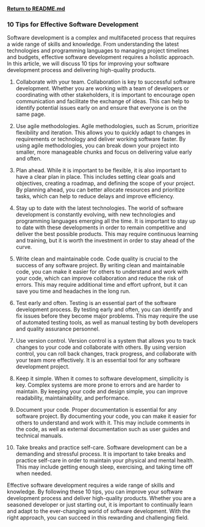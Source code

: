 #### [Return to README.md](https://github.com/luxuriant777/copywriting#technical-articles)

### 10 Tips for Effective Software Development

Software development is a complex and multifaceted process that requires a wide range of skills and knowledge. From understanding the latest technologies and programming languages to managing project timelines and budgets, effective software development requires a holistic approach. In this article, we will discuss 10 tips for improving your software development process and delivering high-quality products.

1. Collaborate with your team. Collaboration is key to successful software development. Whether you are working with a team of developers or coordinating with other stakeholders, it is important to encourage open communication and facilitate the exchange of ideas. This can help to identify potential issues early on and ensure that everyone is on the same page.

2. Use agile methodologies. Agile methodologies, such as Scrum, prioritize flexibility and iteration. This allows you to quickly adapt to changes in requirements or technology and deliver working software faster. By using agile methodologies, you can break down your project into smaller, more manageable chunks and focus on delivering value early and often.

3. Plan ahead. While it is important to be flexible, it is also important to have a clear plan in place. This includes setting clear goals and objectives, creating a roadmap, and defining the scope of your project. By planning ahead, you can better allocate resources and prioritize tasks, which can help to reduce delays and improve efficiency.

4. Stay up to date with the latest technologies. The world of software development is constantly evolving, with new technologies and programming languages emerging all the time. It is important to stay up to date with these developments in order to remain competitive and deliver the best possible products. This may require continuous learning and training, but it is worth the investment in order to stay ahead of the curve.

5. Write clean and maintainable code. Code quality is crucial to the success of any software project. By writing clean and maintainable code, you can make it easier for others to understand and work with your code, which can improve collaboration and reduce the risk of errors. This may require additional time and effort upfront, but it can save you time and headaches in the long run.

6. Test early and often. Testing is an essential part of the software development process. By testing early and often, you can identify and fix issues before they become major problems. This may require the use of automated testing tools, as well as manual testing by both developers and quality assurance personnel.

7. Use version control. Version control is a system that allows you to track changes to your code and collaborate with others. By using version control, you can roll back changes, track progress, and collaborate with your team more effectively. It is an essential tool for any software development project.

8. Keep it simple. When it comes to software development, simplicity is key. Complex systems are more prone to errors and are harder to maintain. By keeping your code and design simple, you can improve readability, maintainability, and performance.

9. Document your code. Proper documentation is essential for any software project. By documenting your code, you can make it easier for others to understand and work with it. This may include comments in the code, as well as external documentation such as user guides and technical manuals.

10. Take breaks and practice self-care. Software development can be a demanding and stressful process. It is important to take breaks and practice self-care in order to maintain your physical and mental health. This may include getting enough sleep, exercising, and taking time off when needed.

Effective software development requires a wide range of skills and knowledge. By following these 10 tips, you can improve your software development process and deliver high-quality products. Whether you are a seasoned developer or just starting out, it is important to continually learn and adapt to the ever-changing world of software development. With the right approach, you can succeed in this rewarding and challenging field.
